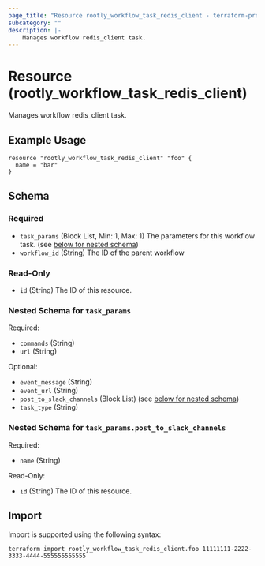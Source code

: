 ```yaml
---
page_title: "Resource rootly_workflow_task_redis_client - terraform-provider-rootly"
subcategory: ""
description: |-
    Manages workflow redis_client task.
---
```


# Resource (rootly_workflow_task_redis_client)

Manages workflow redis_client task.

## Example Usage

```
resource "rootly_workflow_task_redis_client" "foo" {
  name = "bar"
}
```

<!-- schema generated by tfplugindocs -->
## Schema

### Required

- `task_params` (Block List, Min: 1, Max: 1) The parameters for this workflow task. (see [below for nested schema](#nestedblock--task_params))
- `workflow_id` (String) The ID of the parent workflow

### Read-Only

- `id` (String) The ID of this resource.

<a id="nestedblock--task_params"></a>
### Nested Schema for `task_params`

Required:

- `commands` (String)
- `url` (String)

Optional:

- `event_message` (String)
- `event_url` (String)
- `post_to_slack_channels` (Block List) (see [below for nested schema](#nestedblock--task_params--post_to_slack_channels))
- `task_type` (String)

<a id="nestedblock--task_params--post_to_slack_channels"></a>
### Nested Schema for `task_params.post_to_slack_channels`

Required:

- `name` (String)

Read-Only:

- `id` (String) The ID of this resource.

## Import

Import is supported using the following syntax:

```shell
terraform import rootly_workflow_task_redis_client.foo 11111111-2222-3333-4444-555555555555
```
